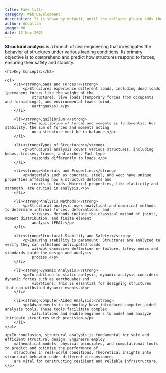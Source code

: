 ```yaml
---
title: Fake title
category: Web Development
description: It is shown by default, until the collapse plugin adds the appropriate classes that we use to style each element. These classes control the overall appearance, as well as the showing and hiding via CSS transitions.
author: Abdullah
image: 06
date: 12 Nov 2023
---
```


<!DOCTYPE html>
<html lang="en">

<head>
    <meta charset="UTF-8">
    <meta name="viewport" content="width=device-width, initial-scale=1.0">
    <title>Theoretical Background: Structural Analysis</title>
</head>

<body>
    <p><strong>Structural analysis</strong> is a branch of civil engineering that investigates the behavior of
        structures under various loading conditions. Its primary objective is to comprehend and predict how structures
        respond to forces, ensuring their safety and stability.</p>

    <h2>Key Concepts:</h2>

    <ol>
        <li><strong>Loads and Forces:</strong>
            <p>Structures experience different loads, including dead loads (permanent forces like the weight of the
                structure), live loads (temporary forces from occupants and furnishings), and environmental loads (wind,
                earthquakes).</p>
        </li>

        <li><strong>Equilibrium:</strong>
            <p>The equilibrium of forces and moments is fundamental. For stability, the sum of forces and moments acting
                on a structure must be in balance.</p>
        </li>

        <li><strong>Types of Structures:</strong>
            <p>Structural analysis covers various structures, including beams, trusses, frames, and arches. Each type
                responds differently to loads.</p>
        </li>

        <li><strong>Materials and Properties:</strong>
            <p>Materials such as concrete, steel, and wood have unique properties affecting how a structure deforms and
                reacts to loads. Material properties, like elasticity and strength, are crucial in analysis.</p>
        </li>

        <li><strong>Analysis Methods:</strong>
            <p>Structural analysis uses analytical and numerical methods to determine internal forces, deformations, and
                stresses. Methods include the classical method of joints, moment distribution, and finite element
                analysis (FEA).</p>
        </li>

        <li><strong>Structural Stability and Safety:</strong>
            <p>Ensuring stability is paramount. Structures are analyzed to verify they can withstand anticipated loads
                without excessive deflection or failure. Safety codes and standards guide the design and analysis
                process.</p>
        </li>

        <li><strong>Dynamic Analysis:</strong>
            <p>In addition to static analysis, dynamic analysis considers dynamic forces such as earthquakes and
                vibrations. This is essential for designing structures that can withstand dynamic events.</p>
        </li>

        <li><strong>Computer-Aided Analysis:</strong>
            <p>Advancements in technology have introduced computer-aided analysis tools. These tools facilitate complex
                calculations and enable engineers to model and analyze intricate structures with precision.</p>
        </li>
    </ol>

    <p>In conclusion, structural analysis is fundamental for safe and efficient structural design. Engineers employ
        mathematical models, physical principles, and computational tools to predict and optimize the performance of
        structures in real-world conditions. Theoretical insights into structural behavior under different circumstances
        are vital for constructing resilient and reliable infrastructure.</p>

</body>

</html>
